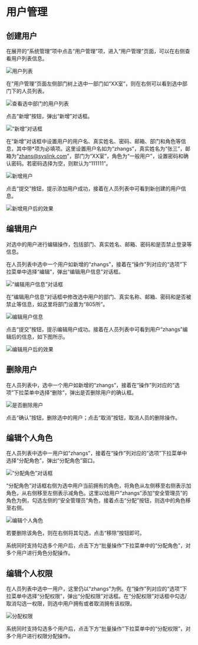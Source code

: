 # 用户管理



## 创建用户

在展开的“系统管理”项中点击“用户管理”项，进入“用户管理”页面，可以在右侧查看用户列表信息。

![&#x7528;&#x6237;&#x5217;&#x8868;](../.gitbook/assets/chuang-jian-yong-hu-1.png)

在“用户管理”页面左侧部门树上选中一部门如“XX室”，则在右侧可以看到选中部门下的人员列表。

![&#x67E5;&#x770B;&#x9009;&#x4E2D;&#x90E8;&#x95E8;&#x7684;&#x7528;&#x6237;&#x5217;&#x8868;](../.gitbook/assets/chuang-jian-yong-hu-2.png)

点击“新增”按钮，弹出“新增”对话框。

![&#x201C;&#x65B0;&#x589E;&#x201D;&#x5BF9;&#x8BDD;&#x6846;](../.gitbook/assets/chuang-jian-yong-hu-3.png)

在“新增”对话框中设置用户的用户名、真实姓名、密码、邮箱、部门和角色等信息，其中带\*项为必填项。这里设置用户名如为“zhangs”，真实姓名为“张三”，邮箱为“zhans@syslink.com”，部门为“XX室”，角色为“一般用户”，设置密码和确认密码。若密码选择为空，则默认为“111111”。

![&#x65B0;&#x589E;&#x7528;&#x6237;](../.gitbook/assets/chuang-jian-yong-hu-4.png)

点击“提交”按钮，提示添加用户成功，接着在人员列表中可看到新创建的用户信息。

![&#x65B0;&#x589E;&#x7528;&#x6237;&#x540E;&#x7684;&#x6548;&#x679C;](../.gitbook/assets/chuang-jian-yong-hu-5.png)

## 编辑用户

对选中的用户进行编辑操作，包括部门、真实姓名、邮箱、密码和是否禁止登录等信息。

在人员列表中选中一个用户如新增的“zhangs”，接着在“操作”列对应的“选项”下拉菜单中选择“编辑”，弹出“编辑用户信息”对话框。

![&#x201C;&#x7F16;&#x8F91;&#x7528;&#x6237;&#x4FE1;&#x606F;&#x201D;&#x5BF9;&#x8BDD;&#x6846;](../.gitbook/assets/bian-ji-yong-hu-1.png)

在“编辑用户信息”对话框中修改选中用户的部门、真实名称、邮箱、密码和是否被禁止等信息，如这里将部门设置为“805所”。

![&#x7F16;&#x8F91;&#x7528;&#x6237;&#x4FE1;&#x606F;](../.gitbook/assets/bian-ji-yong-hu-2.png)

点击“提交”按钮，提示编辑用户成功。接着在人员列表中可看到用户“zhangs”编辑后的信息，如下图所示。

![&#x7F16;&#x8F91;&#x7528;&#x6237;&#x540E;&#x7684;&#x6548;&#x679C;](../.gitbook/assets/bian-ji-yong-hu-3.png)

## 删除用户

在人员列表中，选中一个用户如新增的“zhangs”，接着在“操作”列对应的“选项”下拉菜单中选择“删除”，弹出是否删除用户的确认框。

![&#x662F;&#x5426;&#x5220;&#x9664;&#x7528;&#x6237;](../.gitbook/assets/shan-chu-yong-hu-1.png)

点击“确认”按钮，删除选中的用户；点击“取消”按钮，取消人员的删除操作。

## 编辑个人角色

在人员列表中选中一用户如“zhangs”，接着在“操作”列对应的“选项”下拉菜单中选择“分配角色”，弹出“分配角色”窗口。

![&#x201C;&#x5206;&#x914D;&#x89D2;&#x8272;&#x201D;&#x5BF9;&#x8BDD;&#x6846;](../.gitbook/assets/bian-ji-ge-ren-jiao-se-1.png)

“分配角色”对话框右侧为选中用户当前拥有的角色，将角色从左侧移至右侧表示加角色，从右侧移至左侧表示减角色。这里以给用户“zhangs”添加“安全管理员”的角色为例，勾选左侧的“安全管理员”角色，接着点击“分配”按钮，则选中的角色移至右侧。

![&#x7F16;&#x8F91;&#x4E2A;&#x4EBA;&#x89D2;&#x8272;](../.gitbook/assets/bian-ji-ge-ren-jiao-se-2.png)

若要删除该角色，则在右侧将其勾选，点击“移除”按钮即可。

系统同时支持勾选多个用户后，点击下方“批量操作”下拉菜单中的“分配角色”，对多个用户进行角色分配操作。

## 编辑个人权限

在人员列表中选中一用户，这里仍以“zhangs”为例。在“操作”列对应的“选项”下拉菜单中选择“分配权限”，弹出“分配权限”对话框。在“分配权限”对话框中勾选/取消勾选一权限，则选中用户拥有或者取消拥有该权限。

![&#x5206;&#x914D;&#x6743;&#x9650;](../.gitbook/assets/bian-ji-ge-ren-quan-xian.png)

系统同时支持勾选多个用户后，点击下方“批量操作”下拉菜单中的“分配权限”，对多个用户进行权限分配操作。

